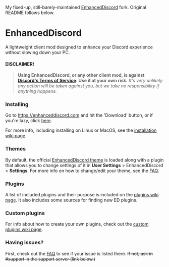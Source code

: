 My fixed-up, still-barely-maintained [EnhancedDiscord](https://github.com/joe27g/EnhancedDiscord) fork.
Original README follows below.

# EnhancedDiscord
A lightweight client mod designed to enhance your Discord experience without slowing down your PC.

#### DISCLAIMER!
> **Using EnhancedDiscord, or any other client mod, is against [Discord's Terms of Service](https://discordapp.com/terms). Use it at your own risk.**
> *It's very unlikely any action will be taken against you, but we take no responsibility if anything happens.*

### Installing

Go to https://enhanceddiscord.com and hit the 'Download' button, or if you're lazy, click [here](https://enhanceddiscord.com/EnhancedDiscord.exe).

For more info, including installing on Linux or MacOS, see the [installation wiki page](https://github.com/joe27g/EnhancedDiscord/wiki/Installation).

### Themes

By default, the official [EnhancedDiscord theme](https://github.com/joe27g/Discord-Theme) is loaded along with a plugin that allows you to change settings of it in **User Settings** > EnhancedDiscord > **Settings**. For more info on how to change/edit your theme, see the [FAQ](https://github.com/joe27g/EnhancedDiscord/wiki/FAQ).

### Plugins

A list of included plugins and their purpose is included on the [plugins wiki page](https://github.com/joe27g/EnhancedDiscord/wiki/Plugins). It also includes some sources for finding new ED plugins.

### Custom plugins

For info about how to create your own plugins, check out the [custom plugins wiki page](https://github.com/joe27g/EnhancedDiscord/wiki/Custom-plugins).

### Having issues?

First, check out the [FAQ](https://github.com/joe27g/EnhancedDiscord/wiki/FAQ) to see if your issue is listed there. ~~If not, ask in #support in the support server (link below.)~~

